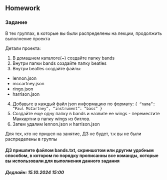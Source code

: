 ## Homework

### Задание

В тех группах, в которые вы были распределены на лекции, продолжить выполнение проекта

Детали проекта:

1. В домашнем каталоге(~) создайте папку bands
2. Внутри папки bands создайте папку beatles
3. Внутри beatles создайте файлы:

- lennon.json
- mccartney.json
- ringo.json
- harrison.json

4. Добавьте в каждый файл json информацию по формату:
   `{
“name”: “Paul McCartney”,
“instrument”: “bass”
}`
5. Создайте еще одну папку в bands и назвите ее wings - переместите Маккартни в папку wings из битлов.
6. Затем удалим lennon.json и harrison.json

Для тех, кто не пришел на занятие, ДЗ не будет, т.к вы не были распределены в группы

#### ДЗ пришлите файлом bands.txt, скриншотом или другим удобным способом, в котором по порядку прописанны все команды, которые вы использовали для выполнения данного задания

##### Дедлайн: 15.10.2024 15:00
